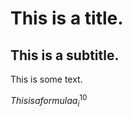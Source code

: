 



# This is a title. #

## This is a subtitle. ##

This is some text.

$This is a formula a_i^{10}$
